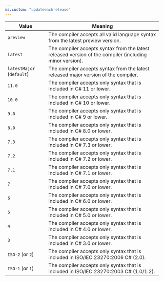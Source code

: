 ```yaml
---
ms.custom: "updateeachrelease"
---
```


| Value                     | Meaning                                                                                                 |
|---------------------------|---------------------------------------------------------------------------------------------------------|
| `preview`                 | The compiler accepts all valid language syntax from the latest preview version.                         |
| `latest`                  | The compiler accepts syntax from the latest released version of the compiler (including minor version). |
| `latestMajor` (`default`) | The compiler accepts syntax from the latest released major version of the compiler.                     |
| `11.0`                    | The compiler accepts only syntax that is included in C# 11 or lower.                                    |
| `10.0`                    | The compiler accepts only syntax that is included in C# 10 or lower.                                    |
| `9.0`                     | The compiler accepts only syntax that is included in C# 9 or lower.                                     |
| `8.0`                     | The compiler accepts only syntax that is included in C# 8.0 or lower.                                   |
| `7.3`                     | The compiler accepts only syntax that is included in C# 7.3 or lower.                                   |
| `7.2`                     | The compiler accepts only syntax that is included in C# 7.2 or lower.                                   |
| `7.1`                     | The compiler accepts only syntax that is included in C# 7.1 or lower.                                   |
| `7`                       | The compiler accepts only syntax that is included in C# 7.0 or lower.                                   |
| `6`                       | The compiler accepts only syntax that is included in C# 6.0 or lower.                                   |
| `5`                       | The compiler accepts only syntax that is included in C# 5.0 or lower.                                   |
| `4`                       | The compiler accepts only syntax that is included in C# 4.0 or lower.                                   |
| `3`                       | The compiler accepts only syntax that is included in C# 3.0 or lower.                                   |
| `ISO-2` (or `2`)          | The compiler accepts only syntax that is included in ISO/IEC 23270:2006 C# (2.0).                       |
| `ISO-1` (or `1`)          | The compiler accepts only syntax that is included in ISO/IEC 23270:2003 C# (1.0/1.2).                   |
